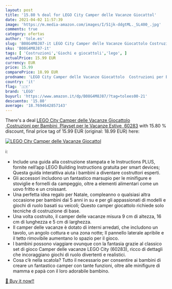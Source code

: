 ```yaml
---
layout: post
title: '15.80 % deal for LEGO City Camper delle Vacanze Giocattol'
date: 2021-04-02 11:57:39
image: 'https://m.media-amazon.com/images/I/51jk-ddgtML._SL400_.jpg'
comments: true
category: ofertas
author: 'tole.es'
slug: 'B08G4M8J87-it LEGO City Camper delle Vacanze Giocattolo Costruzioni per...'
sku: 'B08G4M8J87-it'
tags: [ 'Costruzioni','Giochi e giocattoli','lego', ]
actualPrice: 15.99 EUR
currency: EUR
price: 15.99
comparePrice: 18.99 EUR
prodname: 'LEGO City Camper delle Vacanze Giocattolo  Costruzioni per Bambini  Playset per le Vacanze Estive  60283'
country: 'it'
flag: '🇮🇹'
brand: 'LEGO'
buyurl: 'https://www.amazon.it/dp/B08G4M8J87/?tag=tolees00-21'
descuento: '15.80'
average: '18.7694642857143'
---
```


There's a deal [LEGO City Camper delle Vacanze Giocattolo  Costruzioni per Bambini  Playset per le Vacanze Estive  60283](https://www.amazon.it/dp/B08G4M8J87/?tag=tolees00-21)  with  15.80 % discount, final price tag of  15.99 EUR (original: 18.99 EUR) here:

[![LEGO City Camper delle Vacanze Giocattol](https://m.media-amazon.com/images/I/51jk-ddgtML._SL400_.jpg)](https://www.amazon.it/dp/B08G4M8J87/?tag=tolees00-21)

ℹ️:

- Include una guida alla costruzione stampata e le Instructions PLUS, fornite nell’app LEGO Building Instructions gratuita per smart devices; Questa guida interattiva aiuta i bambini a diventare costruttori esperti.
- Gli accessori includono un fantastico marsupio per le minifigure e stoviglie e fornelli da campeggio, oltre a elementi alimentari come un uovo fritto e un croissant.
- Una perfetta idea regalo per Natale, compleanno o qualsiasi altra occasione per bambini dai 5 anni in su e per gli appassionati di modelli e giochi di ruolo basati su veicoli; Questo camper giocattolo richiede solo tecniche di costruzione di base.
- Una volta costruito, il camper delle vacanze misura 9 cm di altezza, 16 cm di lunghezza e 5 cm di larghezza.
- Il camper delle vacanze è dotato di interni arredati, che includono un tavolo, un angolo cottura e una zona notte; Il pannello laterale apribile e il tetto rimovibile aumentano lo spazio per il gioco.
- I bambini possono viaggiare ovunque con la fantasia grazie al classico set di gioco Camper delle vacanze LEGO City (60283), ricco di dettagli che incoraggiano giochi di ruolo divertenti e realistici.
- Cosa c’è nella scatola? Tutto il necessario per consentire ai bambini di creare un fantastico camper con tante funzioni, oltre alle minifigure di mamma e papà con il loro adorabile bambino.

[🛒 Buy it now!!](https://www.amazon.it/dp/B08G4M8J87/?tag=tolees00-21)
